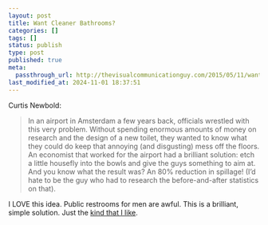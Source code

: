 ```yaml
---
layout: post
title: Want Cleaner Bathrooms?
categories: []
tags: []
status: publish
type: post
published: true
meta:
  passthrough_url: http://thevisualcommunicationguy.com/2015/05/11/want-cleaner-bathrooms-draw-a-housefly-in-the-toilet/
last_modified_at: 2024-11-01 18:37:51
---
```


Curtis Newbold:


>In an airport in Amsterdam a few years back, officials wrestled with this very problem. Without spending enormous amounts of money on research and the design of a new toilet, they wanted to know what they could do keep that annoying (and disgusting) mess off the floors. An economist that worked for the airport had a brilliant solution: etch a little housefly into the bowls and give the guys something to aim at. And you know what the result was? An 80% reduction in spillage! (I’d hate to be the guy who had to research the before-and-after statistics on that).



I LOVE this idea. Public restrooms for men are awful. This is a brilliant, simple solution. Just the 
[kind that I like](http://www.jethrojones.com/tedxcsdteachers/).
